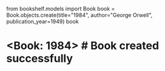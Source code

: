 from bookshelf.models import Book
book = Book.objects.create(title="1984", author="George Orwell", publication_year=1949)
book


# <Book: 1984>  # Book created successfully
